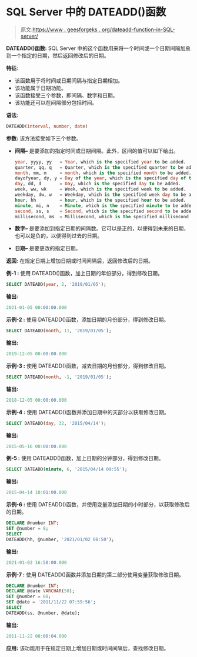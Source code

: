 # SQL Server 中的 DATEADD()函数

> 原文:[https://www . geesforgeks . org/dateadd-function-in-SQL-server/](https://www.geeksforgeeks.org/dateadd-function-in-sql-server/)

**DATEADD()函数:**
SQL Server 中的这个函数用来将一个时间或一个日期间隔加总到一个指定的日期，然后返回修改后的日期。

**特征:**

*   该函数用于将时间或日期间隔与指定日期相加。
*   该功能属于日期功能。
*   该函数接受三个参数，即间隔、数字和日期。
*   该功能还可以在间隔部分包括时间。

**语法:**

```sql
DATEADD(interval, number, date)
```

**参数:**
该方法接受如下三个参数。

*   **间隔–**
    是要添加的指定时间或日期间隔。此外，区间的值可以如下给出。

    ```sql
    year, yyyy, yy   = Year, which is the specified year to be added.
    quarter, qq, q   = Quarter, which is the specified quarter to be added.
    month, mm, m     = month, which is the specified month to be added.
    dayofyear, dy, y = Day of the year, which is the specified day of the year to be added.
    day, dd, d       = Day, which is the specified day to be added.
    week, ww, wk     = Week, which is the specified week to be added.
    weekday, dw, w   = Weekday, which is the specified week day to be added.
    hour, hh         = hour, which is the specified hour to be added.
    minute, mi, n    = Minute, which is the specified minute to be added.
    second, ss, s    = Second, which is the specified second to be added.
    millisecond, ms  = Millisecond, which is the specified millisecond to be added.

    ```

*   **数字–**
    是要添加到指定日期的间隔数。它可以是正的，以便得到未来的日期，也可以是负的，以便得到过去的日期。
*   **日期–**
    是要更改的指定日期。

**返回:**
在规定日期上增加日期或时间间隔后，返回修改后的日期。

**例-1 :**
使用 DATEADD()函数，加上日期的年份部分，得到修改日期。

```sql
SELECT DATEADD(year, 2, '2019/01/05');
```

**输出:**

```sql
2021-01-05 00:00:00.000
```

**示例-2 :**
使用 DATEADD()函数，添加日期的月份部分，得到修改日期。

```sql
SELECT DATEADD(month, 11, '2019/01/05');

```

**输出:**

```sql
2019-12-05 00:00:00.000
```

**示例-3 :**
使用 DATEADD()函数，减去日期的月份部分，得到修改日期。

```sql
SELECT DATEADD(month, -1, '2019/01/05');

```

**输出:**

```sql
2018-12-05 00:00:00.000
```

**示例-4 :**
使用 DATEADD()函数并添加日期中的天部分以获取修改日期。

```sql
SELECT DATEADD(day, 32, '2015/04/14');
```

**输出:**

```sql
2015-05-16 00:00:00.000
```

**例-5 :**
使用 DATEADD()函数，加上日期的分钟部分，得到修改日期。

```sql
SELECT DATEADD(minute, 6, '2015/04/14 09:55');

```

**输出:**

```sql
2015-04-14 10:01:00.000
```

**示例-6 :**
使用 DATEADD()函数，并使用变量添加日期的小时部分，以获取修改后的日期。

```sql
DECLARE @number INT;
SET @number = 8;
SELECT 
DATEADD(hh, @number, '2021/01/02 08:50');
```

**输出:**

```sql
2021-01-02 16:50:00.000
```

**示例-7 :**
使用 DATEADD()函数并添加日期的第二部分使用变量获取修改日期。

```sql
DECLARE @number INT;
DECLARE @date VARCHAR(50);
SET @number = 08;
SET @date = '2011/11/22 07:59:56';
SELECT 
DATEADD(ss, @number, @date);
```

**输出:**

```sql
2011-11-22 08:00:04.000
```

**应用:**
该功能用于在规定日期上增加日期或时间间隔后，查找修改日期。